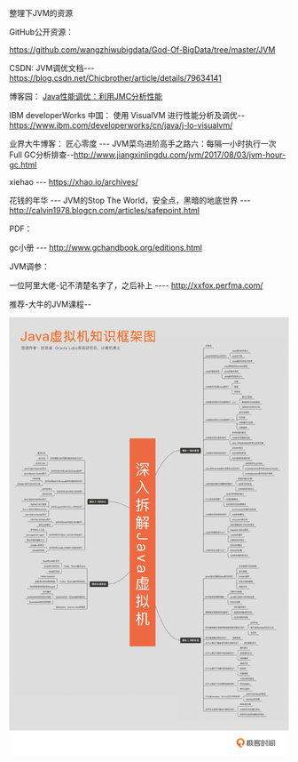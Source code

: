 整理下JVM的资源

GitHub公开资源：

<https://github.com/wangzhiwubigdata/God-Of-BigData/tree/master/JVM>



CSDN:
JVM调优文档---<https://blog.csdn.net/Chicbrother/article/details/79634141>

博客园：
[Java性能调优：利用JMC分析性能](https://www.cnblogs.com/duanxz/p/8533174.html)



IBM developerWorks 中国：
使用 VisualVM 进行性能分析及调优--<https://www.ibm.com/developerworks/cn/java/j-lo-visualvm/>



业界大牛博客：
匠心零度 --- JVM菜鸟进阶高手之路六：每隔一小时执行一次Full GC分析排查--<http://www.jiangxinlingdu.com/jvm/2017/08/03/jvm-hour-gc.html>

xiehao --- <https://xhao.io/archives/>

花钱的年华  --- JVM的Stop The World，安全点，黑暗的地底世界 --- <http://calvin1978.blogcn.com/articles/safepoint.html>



PDF：

gc小册 --- <http://www.gchandbook.org/editions.html>



JVM调参：

一位阿里大佬-记不清楚名字了，之后补上 ---- <http://xxfox.perfma.com/>



推荐-大牛的JVM课程--

![Java虚拟机知识框架图](https://github.com/liuerge/Big-data-groping/blob/master/images_all_in_here/JVM_images/%E6%B7%B1%E5%85%A5%E6%8B%86%E8%A7%A3Java%E8%99%9A%E6%8B%9F%E6%9C%BA.jpg)

